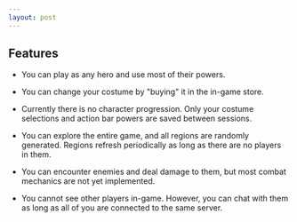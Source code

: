 ```yaml
---
layout: post
---
```


## Features

* You can play as any hero and use most of their powers.

* You can change your costume by "buying" it in the <a onclick="myApi.OpenCatalogToItem('CostumesPage', '')">in-game store</a>.

* Currently there is no character progression. Only your costume selections and action bar powers are saved between sessions.

* You can explore the entire game, and all regions are randomly generated. Regions refresh periodically as long as there are no players in them.

* You can encounter enemies and deal damage to them, but most combat mechanics are not yet implemented.

* You cannot see other players in-game. However, you can chat with them as long as all of you are connected to the same server.
